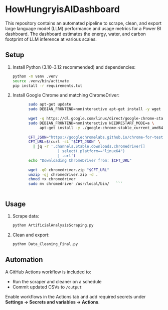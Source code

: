 # HowHungryisAIDashboard

This repository contains an automated pipeline to scrape, clean, and export large language model (LLM) performance and usage metrics for a Power BI dashboard. The dashboard estimates the energy, water, and carbon footprint of LLM inference at various scales.


## Setup

1. Install Python (3.10–3.12 recommended) and dependencies:
   ```bash
   python -m venv .venv
   source .venv/bin/activate   
   pip install -r requirements.txt
   

2. Install Google Chrome and matching ChromeDriver:
   ```bash
          sudo apt-get update
          sudo DEBIAN_FRONTEND=noninteractive apt-get install -y wget unzip jq
      
          wget -q https://dl.google.com/linux/direct/google-chrome-stable_current_amd64.deb
          sudo DEBIAN_FRONTEND=noninteractive NEEDRESTART_MODE=a \
               apt-get install -y ./google-chrome-stable_current_amd64.deb
      
          CFT_JSON="https://googlechromelabs.github.io/chrome-for-testing/last-known-good-versions-with-downloads.json"
          CFT_URL=$(curl -sL "$CFT_JSON" \
            | jq -r '.channels.Stable.downloads.chromedriver[]
                       | select(.platform=="linux64")
                       | .url')
          echo "Downloading ChromeDriver from: $CFT_URL"
      
          wget -qO chromedriver.zip "$CFT_URL"
          unzip -qj chromedriver.zip -d .
          chmod +x chromedriver
          sudo mv chromedriver /usr/local/bin/   ```



## Usage

1. Scrape data:
   ```bash
   python ArtificialAnalysisScraping.py
   ```

2. Clean and export:
   ```bash
   python Data_Cleaning_Final.py
   ```




## Automation

A GitHub Actions workflow is included to:
- Run the scraper and cleaner on a schedule
- Commit updated CSVs to `/output`

Enable workflows in the Actions tab and add required secrets under **Settings → Secrets and variables → Actions**.



